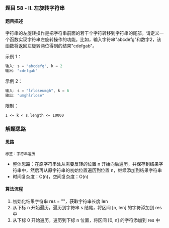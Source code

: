 ### 题目 58 - II. 左旋转字符串
#### 题目描述
字符串的左旋转操作是把字符串前面的若干个字符转移到字符串的尾部。请定义一个函数实现字符串左旋转操作的功能。比如，输入字符串"abcdefg"和数字2，该函数将返回左旋转两位得到的结果"cdefgab"。

示例 1：

```js
输入: s = "abcdefg", k = 2
输出: "cdefgab"
```
示例 2：

```js
输入: s = "lrloseumgh", k = 6
输出: "umghlrlose"
```
限制：

`1 <= k < s.length <= 10000`
### 解题思路
#### 思路
`标签：字符串遍历`
- 整体思路：在原字符串处从需要反转的位置 n 开始向后遍历，并保存到结果字符串中，然后再从原字符串的初始位置遍历到位置 n，继续添加到结果字符串
- 时间复杂度：O(n)，空间复杂度：O(n)
#### 算法流程
1. 初始化结果字符串 res = ""，获取字符串长度 len
2. 从下标 n 开始遍历，遍历到字符串 s 结尾，将区间 [n, len] 的字符添加到 res 中
3. 从下标 0 开始遍历，遍历到下标 n 位置，将区间 [0, n] 的字符添加到 res 中

